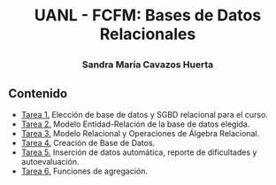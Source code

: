 # <p align="center"> UANL - FCFM: Bases de Datos Relacionales </p>
### <p align="center"> Sandra María Cavazos Huerta </p>


## Contenido

- [Tarea 1.](https://github.com/SandraCavazos/BDR/blob/master/Tareas/Tarea1.md)  Elección de base de datos y SGBD relacional para el curso.
- [Tarea 2.](https://github.com/SandraCavazos/BDR/blob/master/Tareas/Tarea2.md)  Modelo Entidad-Relación de la base de datos elegida.
- [Tarea 3.](https://github.com/SandraCavazos/BDR/blob/master/Tareas/Tarea3.md)  Modelo Relacional y Operaciones de Álgebra Relacional.
- [Tarea 4.](https://github.com/SandraCavazos/BDR/blob/master/Tareas/Tarea4.sql)  Creación de Base de Datos.
- [Tarea 5.](https://github.com/SandraCavazos/BDR/blob/master/Tareas/Tarea5.md)  Inserción de datos automática, reporte de dificultades y autoevaluación.
- [Tarea 6.](https://github.com/SandraCavazos/BDR/blob/master/Tareas/Tarea6.md)  Funciones de agregación.